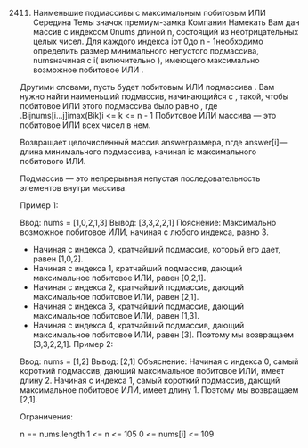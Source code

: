 2411. Наименьшие подмассивы с максимальным побитовым ИЛИ
Середина
Темы
значок премиум-замка
Компании
Намекать
Вам дан массив с индексом 0nums длиной n, состоящий из неотрицательных целых чисел. Для каждого индекса iот 0до n - 1необходимо определить размер минимального непустого подмассива, numsначиная с i( включительно ), имеющего максимально возможное побитовое ИЛИ .

Другими словами, пусть будет побитовым ИЛИ подмассива . Вам нужно найти наименьший подмассив, начинающийся с , такой, чтобы побитовое ИЛИ этого подмассива было равно , где .Bijnums[i...j]imax(Bik)i <= k <= n - 1
Побитовое ИЛИ массива — это побитовое ИЛИ всех чисел в нем.

Возвращает целочисленный массив answerразмера, nгде answer[i]— длина минимального подмассива, начиная iс максимального побитового ИЛИ.

Подмассив — это непрерывная непустая последовательность элементов внутри массива.

 

Пример 1:

Ввод: nums = [1,0,2,1,3]
 Вывод: [3,3,2,2,1]
 Пояснение:
Максимально возможное побитовое ИЛИ, начиная с любого индекса, равно 3.
- Начиная с индекса 0, кратчайший подмассив, который его дает, равен [1,0,2].
- Начиная с индекса 1, кратчайший подмассив, дающий максимальное побитовое ИЛИ, равен [0,2,1].
- Начиная с индекса 2, кратчайший подмассив, дающий максимальное побитовое ИЛИ, равен [2,1].
- Начиная с индекса 3, кратчайший подмассив, дающий максимальное побитовое ИЛИ, равен [1,3].
- Начиная с индекса 4, кратчайший подмассив, дающий максимальное побитовое ИЛИ, равен [3].
Поэтому мы возвращаем [3,3,2,2,1].
Пример 2:

Ввод: nums = [1,2]
 Вывод: [2,1]
 Объяснение:
 Начиная с индекса 0, самый короткий подмассив, дающий максимальное побитовое ИЛИ, имеет длину 2.
Начиная с индекса 1, самый короткий подмассив, дающий максимальное побитовое ИЛИ, имеет длину 1.
Поэтому мы возвращаем [2,1].
 

Ограничения:

n == nums.length
1 <= n <= 105
0 <= nums[i] <= 109
